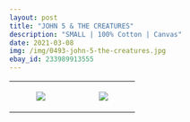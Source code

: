 ```yaml
---
layout: post
title: "JOHN 5 & THE CREATURES"
description: "SMALL | 100% Cotton | Canvas"
date: 2021-03-08
img: /img/0493-john-5-the-creatures.jpg
ebay_id: 233989913555
---
```




<table style="width:100%;"><tr><td style="vertical-align:top;">
      <figure class="tmblr-full" data-orig-height="2048" data-orig-width="1365" data-orig-src="https://concertshirts.netlify.app/shirts/0493/0493-01.jpg"><img src="https://64.media.tumblr.com/62d3045a5281eeeea1bb910168df772c/f76a96709ca4fcad-59/s540x810/43f91c5e16cb07052e2ada8566ed00ce336e1bb5.jpg" data-orig-height="2048" data-orig-width="1365" data-orig-src="https://concertshirts.netlify.app/shirts/0493/0493-01.jpg"/></figure></td>
    <td style="vertical-align:top;">
      <figure class="tmblr-full" data-orig-height="2048" data-orig-width="1365" data-orig-src="https://concertshirts.netlify.app/shirts/0493/0493-02.jpg"><img src="https://64.media.tumblr.com/e0b2040f44297cf4dc10bbbf44a4a57d/f76a96709ca4fcad-9f/s540x810/b00bb2f824fa2d0adbb37f2e4b9902e8facf5ed9.jpg" data-orig-height="2048" data-orig-width="1365" data-orig-src="https://concertshirts.netlify.app/shirts/0493/0493-02.jpg"/></figure></td>
  </tr></table>

